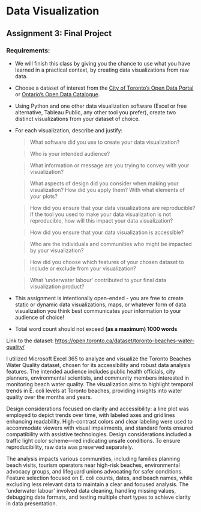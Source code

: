 # Data Visualization

## Assignment 3: Final Project

### Requirements:
- We will finish this class by giving you the chance to use what you have learned in a practical context, by creating data visualizations from raw data. 
- Choose a dataset of interest from the [City of Toronto’s Open Data Portal](https://www.toronto.ca/city-government/data-research-maps/open-data/) or [Ontario’s Open Data Catalogue](https://data.ontario.ca/). 
- Using Python and one other data visualization software (Excel or free alternative, Tableau Public, any other tool you prefer), create two distinct visualizations from your dataset of choice.  
- For each visualization, describe and justify: 
    > What software did you use to create your data visualization?

    > Who is your intended audience? 
    
    > What information or message are you trying to convey with your visualization? 
    
    > What aspects of design did you consider when making your visualization? How did you apply them? With what elements of your plots? 
    
    > How did you ensure that your data visualizations are reproducible? If the tool you used to make your data visualization is not reproducible, how will this impact your data visualization? 
    
    > How did you ensure that your data visualization is accessible?  
    
    > Who are the individuals and communities who might be impacted by your visualization?  
    
    > How did you choose which features of your chosen dataset to include or exclude from your visualization? 
    
    > What ‘underwater labour’ contributed to your final data visualization product?

- This assignment is intentionally open-ended - you are free to create static or dynamic data visualizations, maps, or whatever form of data visualization you think best communicates your information to your audience of choice! 
- Total word count should not exceed **(as a maximum) 1000 words** 
 
Link to the dataset: https://open.toronto.ca/dataset/toronto-beaches-water-quality/

I utilized Microsoft Excel 365 to analyze and visualize the Toronto Beaches Water Quality dataset, chosen for its accessibility and robust data analysis features. The intended audience includes public health officials, city planners, environmental scientists, and community members interested in monitoring beach water quality. The visualization aims to highlight temporal trends in E. coli levels at Toronto beaches, providing insights into water quality over the months and years.

Design considerations focused on clarity and accessibility: a line plot was employed to depict trends over time, with labeled axes and gridlines enhancing readability. High-contrast colors and clear labeling were used to accommodate viewers with visual impairments, and standard fonts ensured compatibility with assistive technologies. Design considerations included a traffic light color scheme—red indicating unsafe conditions. To ensure reproducibility, raw data was preserved separately.

The analysis impacts various communities, including families planning beach visits, tourism operators near high-risk beaches, environmental advocacy groups, and lifeguard unions advocating for safer conditions. Feature selection focused on E. coli counts, dates, and beach names, while excluding less relevant data to maintain a clear and focused analysis. The 'underwater labour' involved data cleaning, handling missing values, debugging date formats, and testing multiple chart types to achieve clarity in data presentation.

